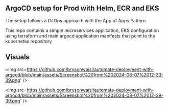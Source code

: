 ## ArgoCD setup for Prod with Helm, ECR and EKS 
The setup follows a GitOps approach with the App of Apps Pattern

This repo contains a simple microservices application, EKS configuration using terraform and main argocd application manifests that point to the kubernetes repository

## Visuals

 <img src=https://github.com/brysonwaisi/automate-deployment-with-argocd/blob/main/assets/Screenshot%20from%202024-08-07%2012-33-39.png' />

 <img src=https://github.com/brysonwaisi/automate-deployment-with-argocd/blob/main/assets/Screenshot%20from%202024-08-07%2012-39-39.png' />